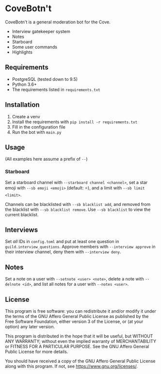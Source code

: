 # CoveBotn't

CoveBotn't is a general moderation bot for the Cove.

- Interview gatekeeper system
- Notes
- Starboard
- Some user commands
- Highlights

## Requirements

- PostgreSQL (tested down to 9.5)
- Python 3.6+
- The requirements listed in `requirements.txt`

## Installation

1. Create a venv
2. Install the requirements with `pip install -r requirements.txt`
3. Fill in the configuration file
5. Run the bot with `main.py`

## Usage

(All examples here assume a prefix of `--`)

### Starboard

Set a starboard channel with `--starboard channel <channel>`, set a star emoji with `--sb emoji <emoji>` (default: ⭐), and a limit with `--sb limit <limit>`.

Channels can be blacklisted with `--sb blacklist add`, and removed from the blacklist with `--sb blacklist remove`. Use `--sb blacklist` to view the current blacklist.

## Interviews

Set *all* IDs in `config.toml` and put at least one question in `guild.interview_questions`. Approve members with `--interview approve` in their interview channel, deny them with `--interview deny`.

## Notes

Set a note on a user with `--setnote <user> <note>`, delete a note with `--delnote <id>`, and list all notes for a user with `--notes <user>`.

## License

This program is free software: you can redistribute it and/or modify
it under the terms of the GNU Affero General Public License as published by
the Free Software Foundation, either version 3 of the License, or
(at your option) any later version.

This program is distributed in the hope that it will be useful,
but WITHOUT ANY WARRANTY; without even the implied warranty of
MERCHANTABILITY or FITNESS FOR A PARTICULAR PURPOSE.  See the
GNU Affero General Public License for more details.

You should have received a copy of the GNU Affero General Public License
along with this program.  If not, see <https://www.gnu.org/licenses/>.
